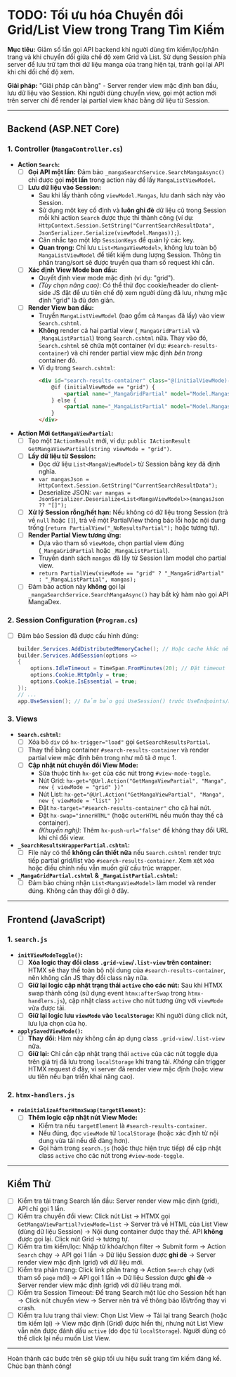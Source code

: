 # TODO: Tối ưu hóa Chuyển đổi Grid/List View trong Trang Tìm Kiếm

**Mục tiêu:** Giảm số lần gọi API backend khi người dùng tìm kiếm/lọc/phân trang và khi chuyển đổi giữa chế độ xem Grid và List. Sử dụng Session phía server để lưu trữ tạm thời dữ liệu manga của trang hiện tại, tránh gọi lại API khi chỉ đổi chế độ xem.

**Giải pháp:** "Giải pháp cân bằng" - Server render view mặc định ban đầu, lưu dữ liệu vào Session. Khi người dùng chuyển view, gọi một action mới trên server chỉ để render lại partial view khác bằng dữ liệu từ Session.

---

## Backend (ASP.NET Core)

### 1. Controller (`MangaController.cs`)

-   **Action `Search`:**
    -   [ ] **Gọi API một lần:** Đảm bảo `_mangaSearchService.SearchMangaAsync()` chỉ được gọi **một lần** trong action này để lấy `MangaListViewModel`.
    -   [ ] **Lưu dữ liệu vào Session:**
        -   Sau khi lấy thành công `viewModel.Mangas`, lưu danh sách này vào Session.
        -   Sử dụng một key cố định và **luôn ghi đè** dữ liệu cũ trong Session mỗi khi action `Search` được thực thi thành công (ví dụ: `HttpContext.Session.SetString("CurrentSearchResultData", JsonSerializer.Serialize(viewModel.Mangas));`).
        -   Cân nhắc tạo một lớp `SessionKeys` để quản lý các key.
        -   **Quan trọng:** Chỉ lưu `List<MangaViewModel>`, không lưu toàn bộ `MangaListViewModel` để tiết kiệm dung lượng Session. Thông tin phân trang/sort sẽ được truyền qua tham số request khi cần.
    -   [ ] **Xác định View Mode ban đầu:**
        -   Quyết định view mode mặc định (ví dụ: "grid").
        *   *(Tùy chọn nâng cao)*: Có thể thử đọc cookie/header do client-side JS đặt để ưu tiên chế độ xem người dùng đã lưu, nhưng mặc định "grid" là đủ đơn giản.
    -   [ ] **Render View ban đầu:**
        -   Truyền `MangaListViewModel` (bao gồm cả `Mangas` đã lấy) vào view `Search.cshtml`.
        -   **Không** render cả hai partial view (`_MangaGridPartial` và `_MangaListPartial`) trong `Search.cshtml` nữa. Thay vào đó, `Search.cshtml` sẽ chứa một container (ví dụ: `#search-results-container`) và chỉ render partial view mặc định *bên trong* container đó.
        -   Ví dụ trong `Search.cshtml`:
            ```html
            <div id="search-results-container" class="@(initialViewMode)-view">
                @if (initialViewMode == "grid") {
                    <partial name="_MangaGridPartial" model="Model.Mangas" />
                } else {
                    <partial name="_MangaListPartial" model="Model.Mangas" />
                }
            </div>
            ```
-   **Action Mới `GetMangaViewPartial`:**
    -   [ ] Tạo một `IActionResult` mới, ví dụ: `public IActionResult GetMangaViewPartial(string viewMode = "grid")`.
    -   [ ] **Lấy dữ liệu từ Session:**
        -   Đọc dữ liệu `List<MangaViewModel>` từ Session bằng key đã định nghĩa.
        -   `var mangasJson = HttpContext.Session.GetString("CurrentSearchResultData");`
        -   Deserialize JSON: `var mangas = JsonSerializer.Deserialize<List<MangaViewModel>>(mangasJson ?? "[]");`
    -   [ ] **Xử lý Session rỗng/hết hạn:** Nếu không có dữ liệu trong Session (trả về `null` hoặc `[]`), trả về một PartialView thông báo lỗi hoặc nội dung trống (`return PartialView("_NoResultsPartial");` hoặc tương tự).
    -   [ ] **Render Partial View tương ứng:**
        -   Dựa vào tham số `viewMode`, chọn partial view đúng (`_MangaGridPartial` hoặc `_MangaListPartial`).
        -   Truyền danh sách `mangas` đã lấy từ Session làm model cho partial view.
        -   `return PartialView(viewMode == "grid" ? "_MangaGridPartial" : "_MangaListPartial", mangas);`
    -   [ ] Đảm bảo action này **không** gọi lại `_mangaSearchService.SearchMangaAsync()` hay bất kỳ hàm nào gọi API MangaDex.

### 2. Session Configuration (`Program.cs`)

-   [ ] Đảm bảo Session đã được cấu hình đúng:
    ```csharp
    builder.Services.AddDistributedMemoryCache(); // Hoặc cache khác nếu cần
    builder.Services.AddSession(options =>
    {
        options.IdleTimeout = TimeSpan.FromMinutes(20); // Đặt timeout hợp lý
        options.Cookie.HttpOnly = true;
        options.Cookie.IsEssential = true;
    });
    // ...
    app.UseSession(); // Đảm bảo gọi UseSession() trước UseEndpoints/MapControllerRoute
    ```

### 3. Views

-   **`Search.cshtml`:**
    -   [ ] Xóa bỏ `div` có `hx-trigger="load"` gọi `GetSearchResultsPartial`.
    -   [ ] Thay thế bằng container `#search-results-container` và render partial view mặc định bên trong như mô tả ở mục 1.
    -   [ ] **Cập nhật nút chuyển đổi View Mode:**
        -   Sửa thuộc tính `hx-get` của các nút trong `#view-mode-toggle`.
        -   Nút Grid: `hx-get="@Url.Action("GetMangaViewPartial", "Manga", new { viewMode = "grid" })"`
        -   Nút List: `hx-get="@Url.Action("GetMangaViewPartial", "Manga", new { viewMode = "list" })"`
        -   Đặt `hx-target="#search-results-container"` cho cả hai nút.
        -   Đặt `hx-swap="innerHTML"` (hoặc `outerHTML` nếu muốn thay thế cả container).
        -   *(Khuyến nghị)*: Thêm `hx-push-url="false"` để không thay đổi URL khi chỉ đổi view.
-   **`_SearchResultsWrapperPartial.cshtml`:**
    -   [ ] File này có thể **không cần thiết nữa** nếu `Search.cshtml` render trực tiếp partial grid/list vào `#search-results-container`. Xem xét xóa hoặc điều chỉnh nếu vẫn muốn giữ cấu trúc wrapper.
-   **`_MangaGridPartial.cshtml` & `_MangaListPartial.cshtml`:**
    -   [ ] Đảm bảo chúng nhận `List<MangaViewModel>` làm model và render đúng. Không cần thay đổi gì ở đây.

---

## Frontend (JavaScript)

### 1. `search.js`

-   **`initViewModeToggle()`:**
    -   [ ] **Xóa logic thay đổi class `.grid-view`/`.list-view` trên container:** HTMX sẽ thay thế toàn bộ nội dung của `#search-results-container`, nên không cần JS thay đổi class này nữa.
    -   [ ] **Giữ lại logic cập nhật trạng thái `active` cho các nút:** Sau khi HTMX swap thành công (sử dụng event `htmx:afterSwap` trong `htmx-handlers.js`), cập nhật class `active` cho nút tương ứng với `viewMode` vừa được tải.
    -   [ ] **Giữ lại logic lưu `viewMode` vào `localStorage`:** Khi người dùng click nút, lưu lựa chọn của họ.
-   **`applySavedViewMode()`:**
    -   [ ] **Thay đổi:** Hàm này không cần áp dụng class `.grid-view`/`.list-view` nữa.
    -   [ ] **Giữ lại:** Chỉ cần cập nhật trạng thái `active` của các nút toggle dựa trên giá trị đã lưu trong `localStorage` khi trang tải. *Không* cần trigger HTMX request ở đây, vì server đã render view mặc định (hoặc view ưu tiên nếu bạn triển khai nâng cao).

### 2. `htmx-handlers.js`

-   **`reinitializeAfterHtmxSwap(targetElement)`:**
    -   [ ] **Thêm logic cập nhật nút View Mode:**
        -   Kiểm tra nếu `targetElement` là `#search-results-container`.
        -   Nếu đúng, đọc `viewMode` từ `localStorage` (hoặc xác định từ nội dung vừa tải nếu dễ dàng hơn).
        -   Gọi hàm trong `search.js` (hoặc thực hiện trực tiếp) để cập nhật class `active` cho các nút trong `#view-mode-toggle`.

---

## Kiểm Thử

-   [ ] Kiểm tra tải trang Search lần đầu: Server render view mặc định (grid), API chỉ gọi 1 lần.
-   [ ] Kiểm tra chuyển đổi view: Click nút List -> HTMX gọi `GetMangaViewPartial?viewMode=list` -> Server trả về HTML của List View (dùng dữ liệu Session) -> Nội dung container được thay thế. API **không** được gọi lại. Click nút Grid -> tương tự.
-   [ ] Kiểm tra tìm kiếm/lọc: Nhập từ khóa/chọn filter -> Submit form -> Action `Search` chạy -> API gọi 1 lần -> Dữ liệu Session được **ghi đè** -> Server render view mặc định (grid) với dữ liệu mới.
-   [ ] Kiểm tra phân trang: Click link phân trang -> Action `Search` chạy (với tham số `page` mới) -> API gọi 1 lần -> Dữ liệu Session được **ghi đè** -> Server render view mặc định (grid) với dữ liệu trang mới.
-   [ ] Kiểm tra Session Timeout: Để trang Search một lúc cho Session hết hạn -> Click nút chuyển view -> Server nên trả về thông báo lỗi/trống thay vì crash.
-   [ ] Kiểm tra lưu trạng thái view: Chọn List View -> Tải lại trang Search (hoặc tìm kiếm lại) -> View mặc định (Grid) được hiển thị, nhưng nút List View vẫn nên được đánh dấu `active` (do đọc từ `localStorage`). Người dùng có thể click lại nếu muốn List View.

---

Hoàn thành các bước trên sẽ giúp tối ưu hiệu suất trang tìm kiếm đáng kể. Chúc bạn thành công!